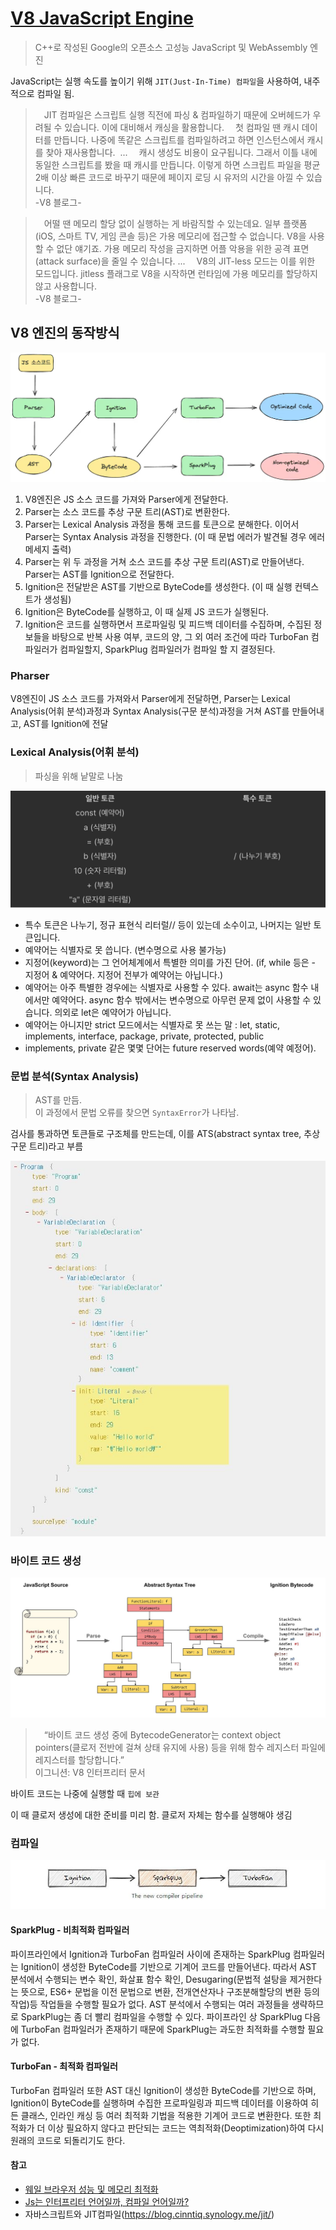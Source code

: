 # [V8 JavaScript Engine](https://v8.dev/)

> C++로 작성된 Google의 오픈소스 고성능 JavaScript 및 WebAssembly 엔진

JavaScript는 실행 속도를 높이기 위해 `JIT(Just-In-Time) 컴파일`을 사용하여, 내주적으로 컴파일 됨.

>  ‌‌JIT 컴파일은 스크립트 실행 직전에 파싱 & 컴파일하기 때문에 오버헤드가 우려될 수 있습니다. 이에 대비해서 캐싱을 활용합니다.
 첫 컴파일 땐 캐시 데이터를 만듭니다. 나중에 똑같은 스크립트를 컴파일하려고 하면 인스턴스에서 캐시를 찾아 재사용합니다. ‌
‌...
 ‌‌캐시 생성도 비용이 요구됩니다. 그래서 이틀 내에 동일한 스크립트를 봤을 때 캐시를 만듭니다. 이렇게 하면 스크립트 파일을 평균 2배 이상 빠른 코드로 바꾸기 때문에 페이지 로딩 시 유저의 시간을 아낄 수 있습니다.<br/>
-V8 블로그-

> 어떨 땐 메모리 할당 없이 실행하는 게 바람직할 수 있는데요. 일부 플랫폼(iOS, 스마트 TV, 게임 콘솔 등)은 가용 메모리에 접근할 수 없습니다. V8을 사용할 수 없단 얘기죠. 가용 메모리 작성을 금지하면 어플 악용을 위한 공격 표면(attack surface)을 줄일 수 있습니다.‌‌
...‌
 ‌V8의 JIT-less 모드는 이를 위한 모드입니다. jitless 플래그로 V8을 시작하면 런타임에 가용 메모리를 할당하지 않고 사용합니다.<br/>
-V8 블로그-


## V8 엔진의 동작방식

![](./src/v8_engine_process.jpg)

1. V8엔진은 JS 소스 코드를 가져와 Parser에게 전달한다.
2. Parser는 소스 코드를 추상 구문 트리(AST)로 변환한다.
3. Parser는 Lexical Analysis 과정을 통해 코드를 토큰으로 분해한다.
이어서 Parser는 Syntax Analysis 과정을 진행한다. (이 때 문법 에러가 발견될 경우 에러 메세지 출력)
4. Parser는 위 두 과정을 거쳐 소스 코드를 추상 구문 트리(AST)로 만들어낸다.
Parser는 AST를 Ignition으로 전달한다.
5. Ignition은 전달받은 AST를 기반으로 ByteCode를 생성한다. (이 때 실행 컨텍스트가 생성됨)
6. Ignition은 ByteCode를 실행하고, 이 때 실제 JS 코드가 실행된다.
7. Ignition은 코드를 실행하면서 프로파일링 및 피드백 데이터를 수집하며, 수집된 정보들을 바탕으로 반복 사용 여부, 코드의 양, 그 외 여러 조건에 따라 TurboFan 컴파일러가 컴파일할지, SparkPlug 컴파일러가 컴파일 할 지 결정된다.

### Pharser

V8엔진이 JS 소스 코드를 가져와서 Parser에게 전달하면, Parser는 Lexical Analysis(어휘 분석)과정과 Syntax Analysis(구문 분석)과정을 거쳐 AST를 만들어내고, AST를 Ignition에 전달

### Lexical Analysis(어휘 분석)

> 파싱을 위해 낱말로 나눔

![자바스크립트의 어휘 분류](./src/pharser.png)

- 특수 토큰은 나누기, 정규 표현식 리터럴// 등이 있는데 소수이고, 나머지는 일반 토큰입니다.
- 예약어는 식별자로 못 씁니다. (변수명으로 사용 불가능)
- 지정어(keyword)는 그 언어체계에서 특별한 의미를 가진 단어. (if, while 등은 - 지정어 & 예약어다. 지정어 전부가 예약어는 아닙니다.)
- 예약어는 아주 특별한 경우에는 식별자로 사용할 수 있다. await는 async 함수 내에서만 예약어다. async 함수 밖에서는 변수명으로 아무런 문제 없이 사용할 수 있습니다. 의외로 let은 예약어가 아닙니다.
- 예약어는 아니지만 strict 모드에서는 식별자로 못 쓰는 말 : let, static, implements, interface, package, private, protected, public
- implements, private 같은 몇몇 단어는 future reserved words(예약 예정어).

### 문법 분석(Syntax Analysis)

> AST를 만듬.<br/>
> 이 과정에서 문법 오류를 찾으면 `SyntaxError`가 나타남.

검사를 통과하면 토큰들로 구조체를 만드는데, 이를 ATS(abstract syntax tree, 추상 구문 트리)라고 부름 

![](./src/ats.jpg)

### 바이트 코드 생성

![](./src/bite_code_generate.jpg)

>  “바이트 코드 생성 중에 BytecodeGenerator는 context object pointers(클로저 전반에 걸쳐 상태 유지에 사용) 등을 위해 함수 레지스터 파일에 레지스터를 할당합니다.”<br/>
> 이그니션: V8 인터프리터 문서

바이트 코드는 나중에 실행할 때 `힙에 보관`

이 때 클로저 생성에 대한 준비를 미리 함.
클로저 자체는 함수를 실행해야 생김

### 컴파일

![](./src/compile.jpg)

#### SparkPlug - 비최적화 컴파일러

파이프라인에서 Ignition과 TurboFan 컴파일러 사이에 존재하는 SparkPlug 컴파일러는 Ignition이 생성한 ByteCode를 기반으로 기계어 코드를 만들어낸다. 따라서 AST 분석에서 수행되는 변수 확인, 화살표 함수 확인, Desugaring(문법적 설탕을 제거한다는 뜻으로, ES6+ 문법을 이전 문법으로 변환, 전개연산자나 구조분해할당의 변환 등의 작업)등 작업들을 수행할 필요가 없다. AST 분석에서 수행되는 여러 과정들을 생략하므로 SparkPlug는 좀 더 빨리 컴파일을 수행할 수 있다. 파이프라인 상 SparkPlug 다음에 TurboFan 컴파일러가 존재하기 때문에 SparkPlug는 과도한 최적화를 수행할 필요가 없다.

#### TurboFan - 최적화 컴파일러

TurboFan 컴파일러 또한 AST 대신 Ignition이 생성한 ByteCode를 기반으로 하며, Ignition이 ByteCode를 실행하며 수집한 프로파일링과 피드백 데이터를 이용하여 히든 클래스, 인라인 캐싱 등 여러 최적화 기법을 적용한 기계어 코드로 변환한다. 또한 최적화가 더 이상 필요하지 않다고 판단되는 코드는 역최적화(Deoptimization)하여 다시 원래의 코드로 되돌리기도 한다.


#### 참고

- [웨일 브라우저 성능 및 메모리 최적화](https://www.slideshare.net/slideshow/ss-80845715/80845715#1)
- [Js는 인터프리터 언어일까, 컴파일 언어일까?](https://ryankim.hashnode.dev/js)
- 자바스크립트와 JIT컴파일(https://blog.cinntiq.synology.me/jit/)